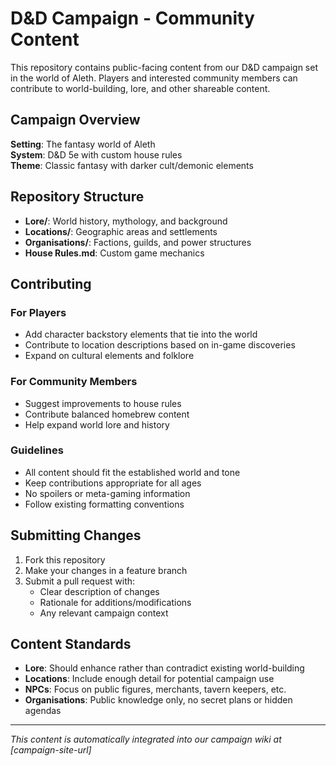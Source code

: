 # D&D Campaign - Community Content

This repository contains public-facing content from our D&D campaign set in the world of Aleth. Players and interested community members can contribute to world-building, lore, and other shareable content.

## Campaign Overview

**Setting**: The fantasy world of Aleth  
**System**: D&D 5e with custom house rules  
**Theme**: Classic fantasy with darker cult/demonic elements

## Repository Structure

- **Lore/**: World history, mythology, and background
- **Locations/**: Geographic areas and settlements
- **Organisations/**: Factions, guilds, and power structures
- **House Rules.md**: Custom game mechanics

## Contributing

### For Players
- Add character backstory elements that tie into the world
- Contribute to location descriptions based on in-game discoveries
- Expand on cultural elements and folklore

### For Community Members
- Suggest improvements to house rules
- Contribute balanced homebrew content
- Help expand world lore and history

### Guidelines
- All content should fit the established world and tone
- Keep contributions appropriate for all ages
- No spoilers or meta-gaming information
- Follow existing formatting conventions

## Submitting Changes

1. Fork this repository
2. Make your changes in a feature branch
3. Submit a pull request with:
   - Clear description of changes
   - Rationale for additions/modifications
   - Any relevant campaign context

## Content Standards

- **Lore**: Should enhance rather than contradict existing world-building
- **Locations**: Include enough detail for potential campaign use
- **NPCs**: Focus on public figures, merchants, tavern keepers, etc.
- **Organisations**: Public knowledge only, no secret plans or hidden agendas

---

*This content is automatically integrated into our campaign wiki at [campaign-site-url]*